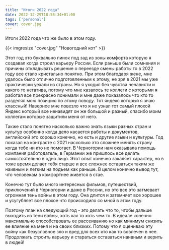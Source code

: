 ```yaml
---
title: "Итоги 2022 года"
date: 2022-12-29T18:58:34+01:00
tags: ['personal']
cover: cover.jpg
---
```


Итоги 2022 года что же было в этом году.

<!--more-->
{{< imgresize "cover.jpg" "Новогодний кот" >}} 

Этот год это буквально пинок под зад из зоны комфорта которую я создавал когда строил карьеру России. Если раньше были сомнения и причины откладывать решение о переезде смены работы то в 2022 году все стало кристально понятно. При этом благодаря жене, мне удалось было отлично подготовленным к этому, не зря в 2021 мы уже практически уехали из страны. Но я уходил без чувства ненависти и какого то негатива, потому что мне казалось те коллеги с которыми я работал все прекрасно понимали и мне даже показалось что кто то  разделял мою позицию по этому поводу. Тот яндекс который я знаю классный! Наверное мне повезло что я не узнал тот самый плохой Яндекс который все ненавидят он же большой и разный, спасибо моим коллегам которые защитили меня от него.

Также стало понятно насколько важно знать языки разных стран и культур особенно когда дело касается работы и документов, английский это хорошо конечно, но есть и другие языки и культуры. Год показал на контрасте с 2021 насколько это сложнее менять страну когда тебе ни кто не помогает. В Черногории нам оказывала помощь компания работодатель, в Германии же пришлось все делать самостоятельно в одно лицо. Этот опыт конечно закаляет характер, но в тоже время делает тебя старше и все сложнее оставаться таким же наивным и легким на подъем как раньше. В целом конечно вывод тут, что человекам в комфортнее живется в стае.

Конечно тут было много интересных фильмов, путешествий, приключений в Черногории и даже в России, но это все это затмевает огромная тень войны в этом году. Она длится и затемняет все хорошее и усугубляет все плохое что происходило со мной в этом году.

Поэтому план на следующий год - это делать что то, чтобы дальше выходить из тени войны, хоть как то хоть чем то. B идеале конечно максимально способствовать ее рассеиванию но как минимум снизить ее влияние на меня и на своих близких. Потому что я оцениваю эту войну как безусловное зло и вред для всех кто как то вовлечен в нее.
Продолжать строить карьеру и стараться оставаться наивным и верить в людей!

